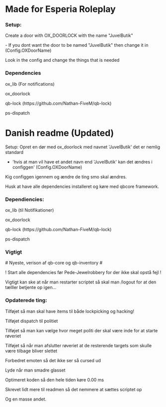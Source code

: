 # Made for Esperia Roleplay

### Setup:
<p>Create a door with OX_DOORLOCK with the name "JuvelButik"</p>
<p>- If you dont want the door to be named "JuvelButik" then change it in (Config.OXDoorName)</p>

<p>Look in the config and change the things that is needed</p>

### Dependencies
<p>ox_lib (For notifications)</p>

<p>ox_doorlock</p>

<p>qb-lock (https://github.com/Nathan-FiveM/qb-lock)</p>

<p>ps-dispatch</p>


# Danish readme (Updated)
Setup:
Opret en dør med ox_doorlock med navnet 'JuvelButik' det er nemlig standard
 - 'hvis at man vil have et andet navn end 'JuvelButik' kan det ændres i configgen' (Config.OXDoorName)

Kig configgen igennem og ændre de ting smo skal ændres.

Husk at have alle dependencies installeret og køre med qbcore framework.

### Dependiencies:
<p>ox_lib (til Notifikationer)</p>
<p>ox_doorlock</p>
<p>qb-lock (https://github.com/Nathan-FiveM/qb-lock)</p>
<p>ps-dispatch</p>

### Vigtigt
<p># Nyeste, verison af qb-core og qb-inventory #</p>
<p>! Start alle dependencies før Pede-Jewelrobbery for der ikke skal opstå fejl !</p>
<p>Vigtigt kan ske at når man restarter scriptet så skal man /logout for at den tælller betjente op igen...</p>


### Opdaterede ting:
<p>Tilføjet så man skal have items til både lockpicking og hacking!</p>
<p>Tilføjet dispatch til politiet</p>
<p>Tilføjet så man kan vælge hvor meget politi der skal være inde for at starte røveriet</p>
<p>Tilføjet så når man afslutter røveriet at de resterende targets som skulle være tilbage bliver slettet</p>
<p>Forbedret emoten så det ikke ser så cursed ud</p>
<p>Lyde når man smadre glasset</p>
<p>Optimeret koden så den hele tiden køre 0.00 ms</p>
<p>Skrevet lidt mere til readmen så det nemmere at sættes scriptet op</p>
<p>Og en masse andet.</p>

